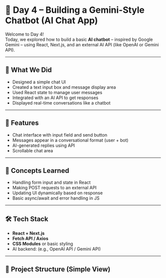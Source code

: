 # 💬 Day 4 – Building a Gemini-Style Chatbot (AI Chat App)

Welcome to Day 4!  
Today, we explored how to build a basic **AI chatbot** – inspired by Google Gemini – using React, Next.js, and an external AI API (like OpenAI or Gemini API).

---

## 🤖 What We Did

- Designed a simple chat UI
- Created a text input box and message display area
- Used React state to manage user messages
- Integrated with an AI API to get responses
- Displayed real-time conversations like a chatbot

---

## 🔧 Features

- Chat interface with input field and send button
- Messages appear in a conversational format (user + bot)
- AI-generated replies using API
- Scrollable chat area

---

## 🧠 Concepts Learned

- Handling form input and state in React
- Making POST requests to an external API
- Updating UI dynamically based on response
- Basic async/await and error handling in JS

---

## 🛠 Tech Stack

- **React + Next.js**
- **Fetch API / Axios**
- **CSS Modules** or basic styling
- AI backend: (e.g., OpenAI API / Gemini API)

---

## 📁 Project Structure (Simple View)


